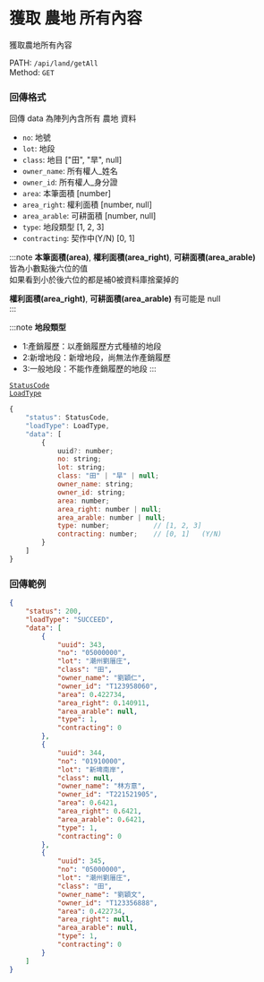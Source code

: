 # 獲取 農地 所有內容

獲取農地所有內容

PATH: `/api/land/getAll`  
Method: `GET`


### 回傳格式

回傳 data 為陣列內含所有 農地 資料  

* `no`: 地號
* `lot`: 地段
* `class`: 地目                 ["田", "旱", null]
* `owner_name`: 所有權人_姓名
* `owner_id`: 所有權人_身分證
* `area`: 本筆面積              [number]
* `area_right`: 權利面積        [number, null]
* `area_arable`: 可耕面積       [number, null]
* `type`: 地段類型              [1, 2, 3]
* `contracting`: 契作中(Y/N)    [0, 1]

:::note
**本筆面積(area)**, **權利面積(area_right)**, **可耕面積(area_arable)**  
皆為小數點後六位的值  
如果看到小於後六位的都是補0被資料庫捨棄掉的  

**權利面積(area_right)**, **可耕面積(area_arable)** 有可能是 null  
:::

:::note
**地段類型**  
 * 1:產銷履歷：以產銷履歷方式種植的地段
 * 2:新增地段：新增地段，尚無法作產銷履歷
 * 3:一般地段：不能作產銷履歷的地段
:::

[`StatusCode`](../types.md#statuscode)  
[`LoadType`](../types.md#loadtype)  

```js
{
    "status": StatusCode,
    "loadType": LoadType,
    "data": [
        {
            uuid?: number;
            no: string;
            lot: string;
            class: "田" | "旱" | null;
            owner_name: string;
            owner_id: string;
            area: number;
            area_right: number | null;
            area_arable: number | null;
            type: number;           // [1, 2, 3]
            contracting: number;    // [0, 1]   (Y/N)
        }
    ]
}
```

### 回傳範例
```json
{
    "status": 200,
    "loadType": "SUCCEED",
    "data": [
        {
            "uuid": 343,
            "no": "05000000",
            "lot": "潮州劉厝庄",
            "class": "田",
            "owner_name": "劉穎仁",
            "owner_id": "T123958060",
            "area": 0.422734,
            "area_right": 0.140911,
            "area_arable": null,
            "type": 1,
            "contracting": 0
        },
        {
            "uuid": 344,
            "no": "01910000",
            "lot": "新埤南岸",
            "class": null,
            "owner_name": "林方意",
            "owner_id": "T221521905",
            "area": 0.6421,
            "area_right": 0.6421,
            "area_arable": 0.6421,
            "type": 1,
            "contracting": 0
        },
        {
            "uuid": 345,
            "no": "05000000",
            "lot": "潮州劉厝庄",
            "class": "田",
            "owner_name": "劉穎文",
            "owner_id": "T123356888",
            "area": 0.422734,
            "area_right": null,
            "area_arable": null,
            "type": 1,
            "contracting": 0
        }
    ]
}
```